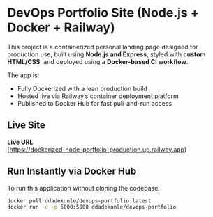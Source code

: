 # DevOps Portfolio Site (Node.js + Docker + Railway)

This project is a containerized personal landing page designed for production use, built using **Node.js and Express**, styled with **custom HTML/CSS**, and deployed using a **Docker-based CI workflow**.

The app is:
- Fully Dockerized with a lean production build
- Hosted live via Railway’s container deployment platform
- Published to Docker Hub for fast pull-and-run access



## Live Site

 **Live URL**  
 [https://dockerized-node-portfolio-production.up.railway.app)



## Run Instantly via Docker Hub

To run this application without cloning the codebase:

```bash
docker pull ddadekunle/devops-portfolio:latest
docker run -d -p 5000:5000 ddadekunle/devops-portfolio
